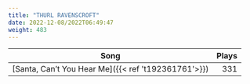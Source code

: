 ```yaml
---
title: "THURL RAVENSCROFT"
date: 2022-12-08/2022T06:49:47
weight: 483
---
```




 Song | Plays 
----- | -----:
[Santa, Can’t You Hear Me]({{< ref 't192361761'>}}) | 331
